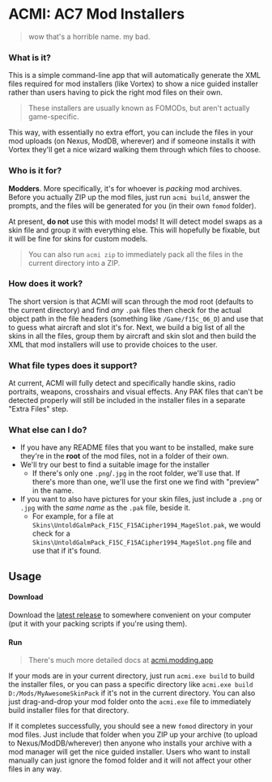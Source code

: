 # ACMI: AC7 Mod Installers

> wow that's a horrible name. my bad.

### What is it?

This is a simple command-line app that will automatically generate the XML files required for mod installers (like Vortex) to show a nice guided installer rather than users having to pick the right mod files on their own.

> These installers are usually known as FOMODs, but aren't actually game-specific.

This way, with essentially no extra effort, you can include the files in your mod uploads (on Nexus, ModDB, wherever) and if someone installs it with Vortex they'll get a nice wizard walking them through which files to choose.

### Who is it for?

**Modders**. More specifically, it's for whoever is _packing_ mod archives. Before you actually ZIP up the mod files, just run `acmi build`, answer the prompts, and the files will be generated for you (in their own `fomod` folder).

At present, **do not** use this with model mods! It will detect model swaps as a skin file and group it with everything else. This will hopefully be fixable, but it will be fine for skins for custom models.

> You can also run `acmi zip` to immediately pack all the files in the current directory into a ZIP.

### How does it work?

The short version is that ACMI will scan through the mod root (defaults to the current directory) and find _any_ `.pak` files then check for the actual object path in the file headers (something like `/Game/f15c_06_D`) and use that to guess what aircraft and slot it's for. Next, we build a big list of all the skins in all the files, group them by aircraft and skin slot and then build the XML that mod installers will use to provide choices to the user.

### What file types does it support?

At current, ACMI will fully detect and specifically handle skins, radio portraits, weapons, crosshairs and visual effects. Any PAK files that can't be detected properly will still be included in the installer files in a separate "Extra Files" step.

### What else can I do?

- If you have any README files that you want to be installed, make sure they're in the **root** of the mod files, not in a folder of their own.
- We'll try our best to find a suitable image for the installer
  - If there's only one `.png`/`.jpg` in the root folder, we'll use that. If there's more than one, we'll use the first one we find with "preview" in the name.
- If you want to also have pictures for your skin files, just include a `.png` or `.jpg` with the _same name_ as the `.pak` file, beside it.
  - For example, for a file at `Skins\UntoldGalmPack_F15C_F15ACipher1994_MageSlot.pak`, we would check for a `Skins\UntoldGalmPack_F15C_F15ACipher1994_MageSlot.png` file and use that if it's found.

## Usage

#### Download

Download the [latest release](https://github.com/agc93/acmi/releases) to somewhere convenient on your computer (put it with your packing scripts if you're using them).

#### Run

> There's much more detailed docs at [acmi.modding.app](https://acmi.modding.app/)

If your mods are in your current directory, just run `acmi.exe build` to build the installer files, or you can pass a specific directory like `acmi.exe build D:/Mods/MyAwesomeSkinPack` if it's not in the current directory. You can also just drag-and-drop your mod folder onto the `acmi.exe` file to immediately build installer files for that directory.

If it completes successfully, you should see a new `fomod` directory in your mod files. Just include that folder when you ZIP up your archive (to upload to Nexus/ModDB/wherever) then anyone who installs your archive with a mod manager will get the nice guided installer. Users who want to install manually can just ignore the fomod folder and it will not affect your other files in any way.